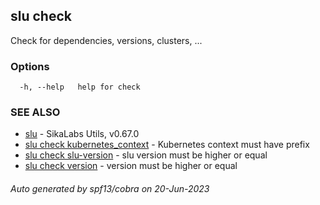 ## slu check

Check for dependencies, versions, clusters, ...

### Options

```
  -h, --help   help for check
```

### SEE ALSO

* [slu](slu.md)	 - SikaLabs Utils, v0.67.0
* [slu check kubernetes_context](slu_check_kubernetes_context.md)	 - Kubernetes context must have prefix
* [slu check slu-version](slu_check_slu-version.md)	 - slu version must be higher or equal
* [slu check version](slu_check_version.md)	 - version must be higher or equal

###### Auto generated by spf13/cobra on 20-Jun-2023
